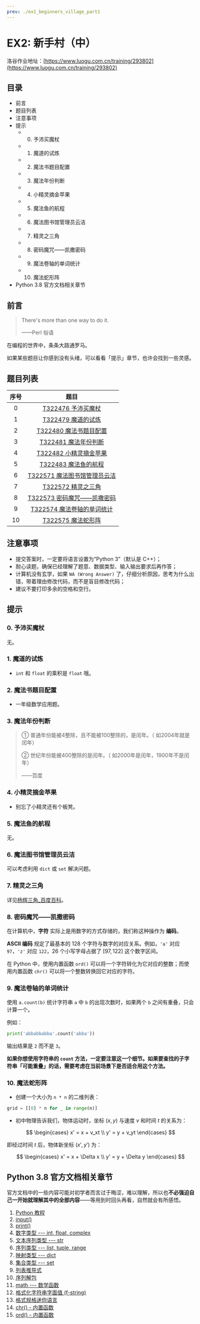 ```yaml
---
prev: ./ex1_beginners_village_part1
---
```


# EX2: 新手村（中）

洛谷作业地址：[https://www.luogu.com.cn/training/293802](https://www.luogu.com.cn/training/293802)

## 目录

- 前言
- 题目列表
- 注意事项
- 提示
  - 0. 予沛买魔杖
  - 1. 魔道的试炼
  - 2. 魔法书题目配置
  - 3. 魔法年份判断
  - 4. 小精灵摘金苹果
  - 5. 魔法鱼的航程
  - 6. 魔法图书馆管理员云洁
  - 7. 精灵之三角
  - 8. 密码魔咒——凯撒密码
  - 9. 魔法卷轴的单词统计
  - 10. 魔法蛇形阵
- Python 3.8 官方文档相关章节

## 前言

> There's more than one way to do it.
>
> ——Perl 俗语

在编程的世界中，条条大路通罗马。

如果某些题目让你感到没有头绪，可以看看「提示」章节，也许会找到一些灵感。

## 题目列表

| 序号 | 题目 |
| :----------: | :----------: |
| 0 | [T322476 予沛买魔杖](https://www.luogu.com.cn/problem/T322476) |
| 1 | [T322479 魔道的试炼](https://www.luogu.com.cn/problem/T322479) |
| 2 | [T322480 魔法书题目配置](https://www.luogu.com.cn/problem/T322480) |
| 3 | [T322481 魔法年份判断](https://www.luogu.com.cn/problem/T322481) |
| 4 | [T322482 小精灵摘金苹果](https://www.luogu.com.cn/problem/T322482) |
| 5 | [T322483 魔法鱼的航程](https://www.luogu.com.cn/problem/T322483) |
| 6 | [T322571 魔法图书馆管理员云洁](https://www.luogu.com.cn/problem/T322571) |
| 7 | [T322572 精灵之三角](https://www.luogu.com.cn/problem/T322572) |
| 8 | [T322573 密码魔咒——凯撒密码](https://www.luogu.com.cn/problem/T322573) |
| 9 | [T322574 魔法卷轴的单词统计](https://www.luogu.com.cn/problem/T322574) |
| 10 | [T322575 魔法蛇形阵](https://www.luogu.com.cn/problem/T322575) |

## 注意事项

- 提交答案时，一定要将语言设置为“Python 3”（默认是 C++）；
- 耐心读题，确保已经理解了题意、数据类型、输入输出要求后再作答；
- 计算机没有玄学，如果 `WA (Wrong Answer)` 了，仔细分析原因，思考为什么出错，带着理由修改代码，而不是盲目修改代码；
- 建议不要打印多余的空格和空行。

## 提示

### 0. 予沛买魔杖

无。

### 1. 魔道的试炼

- `int` 和 `float` 的乘积是 `float` 哦。

### 2. 魔法书题目配置

- 一年级数学应用题。

### 3. 魔法年份判断

> ① 普通年份能被4整除，且不能被100整除的，是闰年。（ 如2004年就是闰年）
>
> ② 世纪年份能被400整除的是闰年。（ 如2000年是闰年，1900年不是闰年）
>
> ——百度

### 4. 小精灵摘金苹果

- 别忘了小精灵还有个板凳。

### 5. 魔法鱼的航程

无。

### 6. 魔法图书馆管理员云洁

可以考虑利用 `dict` 或 `set` 解决问题。

### 7. 精灵之三角

详见[杨辉三角_百度百科](https://baike.baidu.com/item/%E6%9D%A8%E8%BE%89%E4%B8%89%E8%A7%92/215098)。

### 8. 密码魔咒——凯撒密码

在计算机中，**字符** 实际上是用数字的方式存储的，我们称这种操作为 **编码**。

**ASCII 编码** 规定了最基本的 128 个字符与数字的对应关系。例如，`'a'` 对应 `97`，`'z'` 对应 `122`，26 个小写字母占据了 $[97, 122]$ 这个数字区间。

在 Python 中，使用内置函数 `ord()` 可以将一个字符转化为它对应的整数；而使用内置函数 `chr()` 可以将一个整数转换回它对应的字符。

### 9. 魔法卷轴的单词统计

使用 `a.count(b)` 统计字符串 `a` 中 `b` 的出现次数时，如果两个 `b` 之间有重叠，只会计算一个。

例如：

```python
print('abbabbabba'.count('abba'))
```

输出结果是 `2` 而不是 `3`。

**如果你想使用字符串的 `count` 方法，一定要注意这一个细节。如果要查找的子字符串「可能重叠」的话，需要考虑在当前场景下是否适合用这个方法。**

### 10. 魔法蛇形阵

- 创建一个大小为 `n * n` 的二维列表：

```python
grid = [[0] * n for _ in range(n)]
```

- 初中物理告诉我们，物体运动时，坐标 $(x, y)$ 与速度 $v$ 和时间 $t$ 的关系为：

$$
\begin{cases}
   x' = x + v_xt \\
   y' = y + v_yt
\end{cases}
$$

即经过时间 $t$ 后，物体新坐标 $(x', y')$ 为：

$$
\begin{cases}
   x' = x + \Delta x \\
   y' = y + \Delta y
\end{cases}
$$

## Python 3.8 官方文档相关章节

官方文档中的一些内容可能对初学者而言过于晦涩，难以理解，所以也**不必强迫自己一开始就理解其中的全部内容**——等用到时回头再看，自然就会有所感悟。

1. [Python 教程](https://docs.python.org/zh-cn/3.8/tutorial/index.html)
1. [input()](https://docs.python.org/zh-cn/3.8/library/functions.html#input)
1. [print()](https://docs.python.org/zh-cn/3.8/library/functions.html#print)
1. [数字类型 --- int, float, complex](https://docs.python.org/zh-cn/3.8/library/stdtypes.html#numeric-types-int-float-complex)
1. [文本序列类型 --- str](https://docs.python.org/zh-cn/3.8/library/stdtypes.html#text-sequence-type-str)
1. [序列类型 --- list, tuple, range](https://docs.python.org/zh-cn/3.8/library/stdtypes.html#sequence-types-list-tuple-range)
1. [映射类型 --- dict](https://docs.python.org/zh-cn/3.8/library/stdtypes.html#mapping-types-dict)
1. [集合类型 --- set](https://docs.python.org/zh-cn/3.8/library/stdtypes.html#set-types-set-frozenset)
1. [列表推导式](https://docs.python.org/zh-cn/3.8/tutorial/datastructures.html#list-comprehensions)
1. [序列解包](https://docs.python.org/zh-cn/3.8/tutorial/datastructures.html#tuples-and-sequences)
1. [math --- 数学函数](https://docs.python.org/zh-cn/3.8/library/math.html)
1. [格式化字符串字面值 (f-string)](https://docs.python.org/zh-cn/3.8/reference/lexical_analysis.html#formatted-string-literals)
1. [格式规格迷你语言](https://docs.python.org/zh-cn/3.8/library/string.html#format-specification-mini-language)
1. [chr() - 内置函数](https://docs.python.org/zh-cn/3.8/library/functions.html#chr)
1. [ord() - 内置函数](https://docs.python.org/zh-cn/3.8/library/functions.html#ord)
